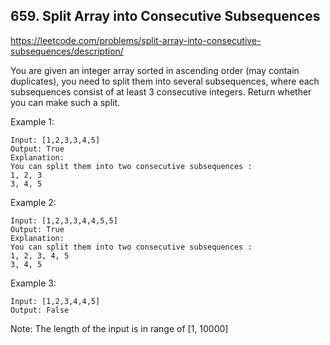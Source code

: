 ## 659. Split Array into Consecutive Subsequences

https://leetcode.com/problems/split-array-into-consecutive-subsequences/description/

You are given an integer array sorted in ascending order (may contain duplicates), you need to split them into several subsequences, where each subsequences consist of at least 3 consecutive integers. Return whether you can make such a split.

Example 1:

```
Input: [1,2,3,3,4,5]
Output: True
Explanation:
You can split them into two consecutive subsequences :
1, 2, 3
3, 4, 5
```

Example 2:

```
Input: [1,2,3,3,4,4,5,5]
Output: True
Explanation:
You can split them into two consecutive subsequences :
1, 2, 3, 4, 5
3, 4, 5
```

Example 3:

```
Input: [1,2,3,4,4,5]
Output: False
```

Note:
The length of the input is in range of [1, 10000]
